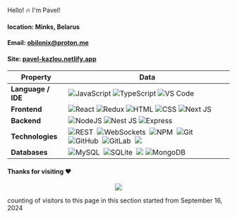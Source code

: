 ﻿Hello! :fire: I'm Pavel!
#### location: Minks, Belarus
#### Email: obilonix@proton.me
#### Site: [pavel-kazlou.netlify.app](https://pavel-kazlou.netlify.app)



| Property           | Data                                                                                                                                                                                                                                                                                                                                                                                                                                                                                                                                                                                                                                                                                                                                                                                                                                                                                                                                                                                                                                                                                                                                   |
| ------------------ | -------------------------------------------------------------------------------------------------------------------------------------------------------------------------------------------------------------------------------------------------------------------------------------------------------------------------------------------------------------------------------------------------------------------------------------------------------------------------------------------------------------------------------------------------------------------------------------------------------------------------------------------------------------------------------------------------------------------------------------------------------------------------------------------------------------------------------------------------------------------------------------------------------------------------------------------------------------------------------------------------------------------------------------------------------------------------------------------------------------------------------------- |
| **Language / IDE** | ![JavaScript](https://img.shields.io/badge/JavaScript-orange?logo=javascript&logoColor=white) ![TypeScript](https://img.shields.io/badge/TypeScript-blue?logo=typescript&logoColor=white) ![VS Code](https://img.shields.io/badge/-VS_Code-007ACC?style=flat-square&logo=visual-studio-code&logoColor=white)                                                                                                                                                                                                                                                                                                                                                                                                                                                                                                                                                                                                                                                                      |
| **Frontend**       | ![React](https://img.shields.io/badge/React-blue?logo=react&logoColor=white) ![Redux](https://img.shields.io/badge/Redux-blue?logo=redux&logoColor=white) ![HTML](https://img.shields.io/badge/HTML-gray?logo=html5&logoColor=white) ![CSS](https://img.shields.io/badge/CSS-yellow?logo=css3&logoColor=white) ![Next JS](https://img.shields.io/badge/Next%20JS-violet?logo=nextjs&logoColor=white)&nbsp; |
| **Backend**        | ![NodeJS](https://img.shields.io/badge/Node%20JS-green?logo=node&logoColor=white) ![Nest JS](https://img.shields.io/badge/Nest%20JS-white?logo=nestjs&logoColor=red) ![Express](https://img.shields.io/badge/Express-white) |
| **Technologies**       | ![REST](https://img.shields.io/badge/RES%20API-black?logo=restapi&logoColor=white)&nbsp; ![WebSockets](https://img.shields.io/badge/WebSockets-orange?logo=restapi&logoColor=white)&nbsp; ![NPM](https://img.shields.io/badge/npm-purple?logo=npm&logoColor=white)&nbsp; ![Git](https://img.shields.io/badge/-Git-004400?style=flat&logo=git)&nbsp; ![GitHub](https://img.shields.io/badge/-GitHub-444444?style=flat&logo=github)&nbsp; ![GitLab](https://img.shields.io/badge/-GitLab-444444?style=flat&logo=GitLab)&nbsp; [![](https://img.shields.io/badge/-Docker-2496ED?style=flat-square&logo=docker&logoColor=white)](https://www.docker.com) |
| **Databases**         | ![MySQL](https://img.shields.io/badge/-MySQL-444444?style=flat&logo=MySQL)&nbsp; ![SQLite](https://img.shields.io/badge/-SQLite-444444?style=flat&logo=SQLite)&nbsp; [![](https://img.shields.io/badge/-PostgreSQL-336791?style=flat-square&logo=postgresql&logoColor=white)](https://www.postgresql.org) ![MongoDB](https://img.shields.io/badge/MongoDB-green?logo=mongodb&logoColor=white) |

#### Thanks for visiting :heart:

<p align="center"> 
<img src="https://profile-counter.glitch.me/PAvelkv94/count.svg">  

counting of visitors to this page in this section started from September 16, 2024


